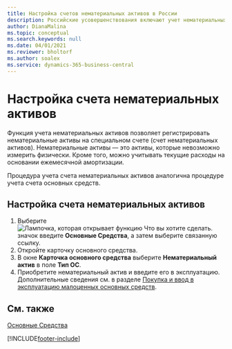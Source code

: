 ```yaml
---
title: Настройка счетов нематериальных активов в России
description: Российские усовершенствования включают учет нематериальных активов на выделенном счете.
author: DianaMalina
ms.topic: conceptual
ms.search.keywords: null
ms.date: 04/01/2021
ms.reviewer: bholtorf
ms.author: soalex
ms.service: dynamics-365-business-central
---
```


# Настройка счета нематериальных активов

Функция учета нематериальных активов позволяет регистрировать нематериальные активы на специальном счете (счет нематериальных активов). Нематериальные активы — это активы, которые невозможно измерить физически. Кроме того, можно учитывать текущие расходы на основании ежемесячной амортизации.  

Процедура учета счета нематериальных активов аналогична процедуре учета счета основных средств.  

## Настройка счета нематериальных активов

1. Выберите ![Лампочка, которая открывает функцию Что вы хотите сделать.](../../media/ui-search/search_small.png "Что вы хотите сделать") значок введите **Основные Средства**, а затем выберите связанную ссылку.
2. Откройте карточку основного средства.
3. В окне **Карточка основного средства** выберите **Нематериальный актив** в поле **Тип ОС**.
4. Приобретите нематериальный актив и введите его в эксплуатацию. Дополнительные сведения см. в разделе [Покупка и ввод в эксплуатацию малоценных основных средств](Undepreciable-Fixed-Assets.md).

## См. также

[Основные Средства](../../fa-manage.md)  


[!INCLUDE[footer-include](../../includes/footer-banner.md)]
